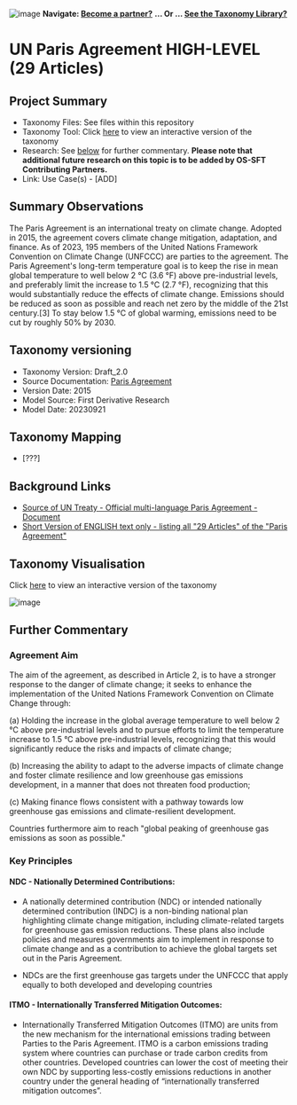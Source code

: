 ![image](https://user-images.githubusercontent.com/112073913/188821900-0c411acf-fbdd-4163-adc9-3ba4e2be78df.png)
**Navigate: [Become a partner?](https://github.com/OS-SFT/06-COLLABORATORS-PARTNERS)**
**... Or ... [See the Taxonomy Library?](https://github.com/orgs/OS-SFT/projects/2)**

# UN Paris Agreement HIGH-LEVEL (29 Articles)

## Project Summary
- Taxonomy Files: See files within this repository
- Taxonomy Tool: Click [here](https://os-sft.solidatus.com/viewer/650c26788f6f032c7aee4b48) to view an interactive version of the taxonomy 
- Research: See [below](https://github.com/OS-SFT/Taxonomy-Mappings-Library/tree/main/Single%20Taxonomies/Paris%20Agreement) for further commentary. **Please note that additional future research on this topic is to be added by OS-SFT Contributing Partners.**
- Link: Use Case(s) - [ADD]

## Summary Observations
The Paris Agreement is an international treaty on climate change. Adopted in 2015, the agreement covers climate change mitigation, adaptation, and finance. As of 2023, 195 members of the  United Nations Framework Convention on Climate Change (UNFCCC) are parties to the agreement. The Paris Agreement's long-term temperature goal is to keep the rise in mean global temperature to well below 2 °C (3.6 °F) above pre-industrial levels, and preferably limit the increase to 1.5 °C (2.7 °F), recognizing that this would substantially reduce the effects of climate change. Emissions should be reduced as soon as possible and reach net zero by the middle of the 21st century.[3] To stay below 1.5 °C of global warming, emissions need to be cut by roughly 50% by 2030. 

## Taxonomy versioning

- Taxonomy Version: Draft_2.0
- Source Documentation: [Paris Agreement](https://unfccc.int/sites/default/files/english_paris_agreement.pdf)
- Version Date: 2015
- Model Source: First Derivative Research
- Model Date: 20230921

## Taxonomy Mapping
* [???]

## Background Links
- [Source of UN Treaty - Official multi-language Paris Agreement - Document](https://treaties.un.org/doc/Treaties/2016/02/20160215%2006-03%20PM/Ch_XXVII-7-d.pdf)
- [Short Version of ENGLISH text only - listing all "29 Articles" of the "Paris Agreement"](https://unfccc.int/sites/default/files/english_paris_agreement.pdf)



## Taxonomy Visualisation

Click [here](https://os-sft.solidatus.com/viewer/650c26788f6f032c7aee4b48) to view an interactive version of the taxonomy

![image]()

## Further Commentary
### Agreement Aim 

The aim of the agreement, as described in Article 2, is to have a stronger response to the danger of climate change; it seeks to enhance the implementation of the United Nations Framework Convention on Climate Change through:

 (a) Holding the increase in the global average temperature to well below 2 °C above pre-industrial levels and to pursue efforts to limit the temperature increase to 1.5 °C above pre-industrial levels, recognizing that this would significantly reduce the risks and impacts of climate change;

 (b) Increasing the ability to adapt to the adverse impacts of climate change and foster climate resilience and low greenhouse gas emissions development, in a manner that does not threaten food production;

 (c) Making finance flows consistent with a pathway towards low greenhouse gas emissions and climate-resilient development.

Countries furthermore aim to reach "global peaking of greenhouse gas emissions as soon as possible." 

### Key Principles
#### NDC - Nationally Determined Contributions:

* A nationally determined contribution (NDC) or intended nationally determined contribution (INDC) is a non-binding national plan highlighting climate change mitigation, including climate-related targets for greenhouse gas emission reductions. These plans also include policies and measures governments aim to implement in response to climate change and as a contribution to achieve the global targets set out in the Paris Agreement.

* NDCs are the first greenhouse gas targets under the UNFCCC that apply equally to both developed and developing countries

#### ITMO - Internationally Transferred Mitigation Outcomes:

* Internationally Transferred Mitigation Outcomes (ITMO) are units from the new mechanism for the international emissions trading between Parties to the Paris Agreement. ITMO is a carbon emissions trading system where countries can purchase or trade carbon credits from other countries. Developed countries can lower the cost of meeting their own NDC by supporting less-costly emissions reductions in another country under the general heading of “internationally transferred mitigation outcomes”.


